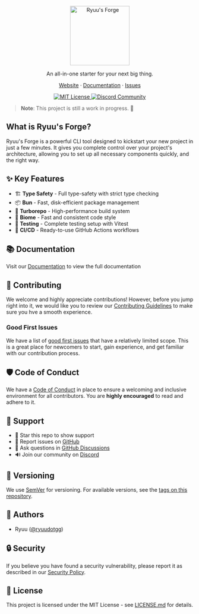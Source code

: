<p align="center">
  <picture>
    <source media="(prefers-color-scheme: dark)" srcset="https://cdn.ryuu.gg/DargW5gB3W5Z.png">
    <source media="(prefers-color-scheme: light)" srcset="https://cdn.ryuu.gg/EWwq3GD8sJH3.png">
    <img alt="Ryuu's Forge" src="https://cdn.ryuu.gg/EWwq3GD8sJH3.png" width="160">
  </picture>
</p>

<p align="center">
  An all-in-one starter for your next big thing.
</p>

<p align="center">
  <a href="https://forge.ryuu.gg">Website</a>
  ·
  <a href="https://forge.ryuu.gg/docs">Documentation</a>
  ·
  <a href="https://github.com/ryuudotgg/forge/issues">Issues</a>
</p>

<p align="center">
  <a href="LICENSE.md">
    <img src="https://img.shields.io/github/license/ryuudotgg/forge?style=for-the-badge&labelColor=000000" alt="MIT License">
  </a>
  <a href="https://discord.gg/YaarU42KxQ">
    <img src="https://img.shields.io/discord/1131068064637649048?style=for-the-badge&labelColor=000000&color=5865F2&label=Discord" alt="Discord Community">
  </a>
</p>

> **Note**: This project is still a work in progress. 🚧

## What is Ryuu's Forge?

Ryuu's Forge is a powerful CLI tool designed to kickstart your new project in just a few minutes. It gives you complete control over your project's architecture, allowing you to set up all necessary components quickly, and the right way.

## ✨ Key Features

- 🏗️ **Type Safety** - Full type-safety with strict type checking
- 📦 **Bun** - Fast, disk-efficient package management
- 🏃 **Turborepo** - High-performance build system
- 📝 **Biome** - Fast and consistent code style
- 🧪 **Testing** - Complete testing setup with Vitest
- 🚀 **CI/CD** - Ready-to-use GitHub Actions workflows

## 📚 Documentation

Visit our [Documentation](https://forge.ryuu.gg/docs) to view the full documentation

## 🤝 Contributing

We welcome and highly appreciate contributions! However, before you jump right into it, we
would like you to review our [Contributing Guidelines](CONTRIBUTING.md) to make sure you
hve a smooth experience.

### Good First Issues

We have a list of [good first issues](https://github.com/ryuudotgg/forge/issues?q=is:open+is:issue+label:%22good+first+issue%22) that have a relatively limited scope. This is a great place for newcomers to start, gain experience, and get familiar with our contribution process.

## 🛡️ Code of Conduct

We have a [Code of Conduct](CODE_OF_CONDUCT.md) in place to ensure a welcoming and inclusive environment for all contributors. You are **highly encouraged** to read and adhere to it.

## 🔧 Support

- 🌟 Star this repo to show support
- 🎯 Report issues on [GitHub](https://github.com/ryuudotgg/forge/issues)
- 💬 Ask questions in [GitHub Discussions](https://github.com/ryuudotgg/forge/discussions)
- 🔊 Join our community on [Discord](https://discord.gg/YaarU42KxQ)

## 📝 Versioning

We use [SemVer](http://semver.org) for versioning. For available versions, see the [tags on this repository](https://github.com/ryuudotgg/forge/tags).

## 👥 Authors

- Ryuu ([@ryuudotgg](https://github.com/ryuudotgg))

## 🔒 Security

If you believe you have found a security vulnerability, please report it as described in our [Security Policy](SECURITY.md).

## 📄 License

This project is licensed under the MIT License - see [LICENSE.md](LICENSE.md) for details.
